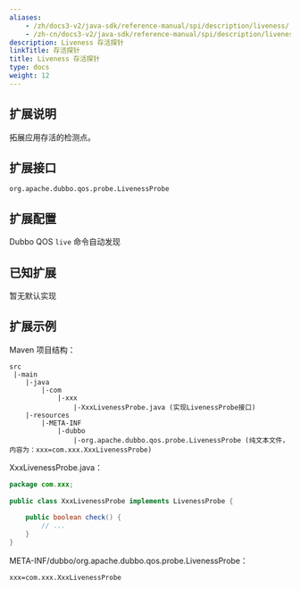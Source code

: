 ```yaml
---
aliases:
    - /zh/docs3-v2/java-sdk/reference-manual/spi/description/liveness/
    - /zh-cn/docs3-v2/java-sdk/reference-manual/spi/description/liveness/
description: Liveness 存活探针
linkTitle: 存活探针
title: Liveness 存活探针
type: docs
weight: 12
---
```







## 扩展说明


拓展应用存活的检测点。


## 扩展接口


`org.apache.dubbo.qos.probe.LivenessProbe`


## 扩展配置


Dubbo QOS `live` 命令自动发现


## 已知扩展


暂无默认实现


## 扩展示例


Maven 项目结构：


```
src
 |-main
    |-java
        |-com
            |-xxx
                |-XxxLivenessProbe.java (实现LivenessProbe接口)
    |-resources
        |-META-INF
            |-dubbo
                |-org.apache.dubbo.qos.probe.LivenessProbe (纯文本文件，内容为：xxx=com.xxx.XxxLivenessProbe)
```


XxxLivenessProbe.java：


```java
package com.xxx;
 
public class XxxLivenessProbe implements LivenessProbe {
    
    public boolean check() {
        // ...
    }
}
```


META-INF/dubbo/org.apache.dubbo.qos.probe.LivenessProbe：


```
xxx=com.xxx.XxxLivenessProbe
```
